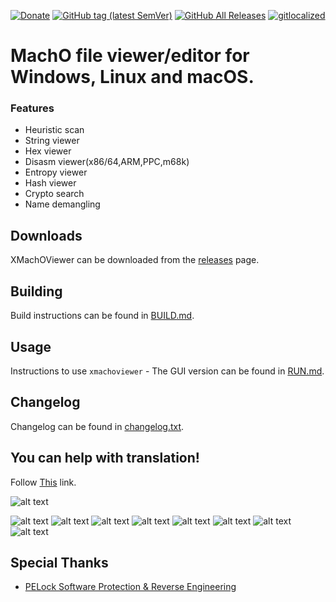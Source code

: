 [![Donate](https://img.shields.io/badge/Donate-PayPal-green.svg)](https://www.paypal.com/cgi-bin/webscr?cmd=_s-xclick&hosted_button_id=NF3FBD3KHMXDN)
[![GitHub tag (latest SemVer)](https://img.shields.io/github/tag/horsicq/XMachOViewer.svg)](https://github.com/horsicq/XMachOViewer/releases)
[![GitHub All Releases](https://img.shields.io/github/downloads/horsicq/XMachOViewer/total.svg)](https://github.com/horsicq/XMachOViewer/releases)
[![gitlocalized ](https://gitlocalize.com/repo/4736/whole_project/badge.svg)](https://github.com/horsicq/XTranslation)

# MachO file viewer/editor for Windows, Linux and macOS.

### Features

- Heuristic scan
- String viewer
- Hex viewer
- Disasm viewer(x86/64,ARM,PPC,m68k)
- Entropy viewer
- Hash viewer
- Crypto search
- Name demangling

## Downloads

XMachOViewer can be downloaded from the [releases](https://github.com/horsicq/XMachOViewer/releases) page.

## Building

Build instructions can be found in [BUILD.md](https://github.com/horsicq/XMachOViewer/blob/master/docs/BUILD.md).

## Usage

Instructions to use `xmachoviewer` - The GUI version can be found in [RUN.md](https://github.com/horsicq/XMachOViewer/blob/master/docs/RUN.md).

## Changelog

Changelog can be found in [changelog.txt](https://github.com/horsicq/XMachOViewer/blob/master/changelog.txt).

## You can help with translation!

Follow [This](https://github.com/horsicq/XTranslation) link.

![alt text](https://github.com/horsicq/XMachOViewer/blob/master/mascots/xmachoviewer.png "Mascot")

![alt text](https://github.com/horsicq/XMachOViewer/blob/master/docs/1.png "1")
![alt text](https://github.com/horsicq/XMachOViewer/blob/master/docs/2.png "2")
![alt text](https://github.com/horsicq/XMachOViewer/blob/master/docs/3.png "3")
![alt text](https://github.com/horsicq/XMachOViewer/blob/master/docs/4.png "4")
![alt text](https://github.com/horsicq/XMachOViewer/blob/master/docs/5.png "5")
![alt text](https://github.com/horsicq/XMachOViewer/blob/master/docs/6.png "6")
![alt text](https://github.com/horsicq/XMachOViewer/blob/master/docs/7.png "7")
![alt text](https://github.com/horsicq/XMachOViewer/blob/master/docs/8.png "8")

## Special Thanks

- [PELock Software Protection & Reverse Engineering](https://www.pelock.com)
